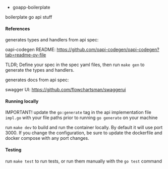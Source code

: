 * goapp-boilerplate

boilerplate go api stuff

#### References

generates types and handlers from api spec:

oapi-codegen README: https://github.com/oapi-codegen/oapi-codegen?tab=readme-ov-file

TLDR;
Define your spec in the spec yaml files, then run `make gen` to generate the types and handlers.

generates docs from api spec:

swagger UI: https://github.com/flowchartsman/swaggerui

#### Running locally


IMPORTANT!
update the `go:generate` tag in the api implementation file `impl.go` with your file paths prior to running `go generate` on your machine

run `make dev` to build and run the container locally. By default it will use port 3000. If you change the configuration,
be sure to update the dockerfile and docker compose with any port changes.

#### Testing

run `make test` to run tests, or run them manually with the `go test` command
